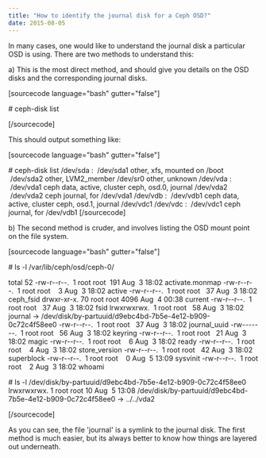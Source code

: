 ```yaml
---
title: "How to identify the journal disk for a Ceph OSD?"
date: 2015-08-05
---
```


In many cases, one would like to understand the journal disk a particular OSD is using. There are two methods to understand this:

a) This is the most direct method, and should give you details on the OSD disks and the corresponding journal disks.

\[sourcecode language="bash" gutter="false"\]

\# ceph-disk list

\[/sourcecode\]

This should output something like:

\[sourcecode language="bash" gutter="false"\]

\# ceph-disk list /dev/sda :  /dev/sda1 other, xfs, mounted on /boot  /dev/sda2 other, LVM2\_member /dev/sr0 other, unknown /dev/vda :  /dev/vda1 ceph data, active, cluster ceph, osd.0, journal /dev/vda2  /dev/vda2 ceph journal, for /dev/vda1 /dev/vdb :  /dev/vdb1 ceph data, active, cluster ceph, osd.1, journal /dev/vdc1 /dev/vdc :  /dev/vdc1 ceph journal, for /dev/vdb1 \[/sourcecode\]

b) The second method is cruder, and involves listing the OSD mount point on the file system.

\[sourcecode language="bash" gutter="false"\]

\# ls -l /var/lib/ceph/osd/ceph-0/

total 52 -rw-r--r--.  1 root root  191 Aug  3 18:02 activate.monmap -rw-r--r--.  1 root root    3 Aug  3 18:02 active -rw-r--r--.  1 root root   37 Aug  3 18:02 ceph\_fsid drwxr-xr-x. 70 root root 4096 Aug  4 00:38 current -rw-r--r--.  1 root root   37 Aug  3 18:02 fsid lrwxrwxrwx.  1 root root   58 Aug  3 18:02 journal -&gt; /dev/disk/by-partuuid/d9ebc4bd-7b5e-4e12-b909-0c72c4f58ee0 -rw-r--r--.  1 root root   37 Aug  3 18:02 journal\_uuid -rw-------.  1 root root   56 Aug  3 18:02 keyring -rw-r--r--.  1 root root   21 Aug  3 18:02 magic -rw-r--r--.  1 root root    6 Aug  3 18:02 ready -rw-r--r--.  1 root root    4 Aug  3 18:02 store\_version -rw-r--r--.  1 root root   42 Aug  3 18:02 superblock -rw-r--r--.  1 root root    0 Aug  5 13:09 sysvinit -rw-r--r--.  1 root root    2 Aug  3 18:02 whoami

\# ls -l /dev/disk/by-partuuid/d9ebc4bd-7b5e-4e12-b909-0c72c4f58ee0 lrwxrwxrwx. 1 root root 10 Aug  5 13:08 /dev/disk/by-partuuid/d9ebc4bd-7b5e-4e12-b909-0c72c4f58ee0 -&gt; ../../vda2

\[/sourcecode\]

As you can see, the file 'journal' is a symlink to the journal disk. The first method is much easier, but its always better to know how things are layered out underneath.
